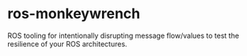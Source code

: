 # ros-monkeywrench
ROS tooling for intentionally disrupting message flow/values to test the resilience of your ROS architectures.
